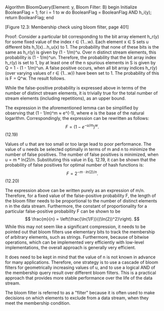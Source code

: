 
Algorithm BloomQuery(Element: y, Bloom Filter: B)
begin
  Initialize BooleanFlag = 1;
  for i = 1 to w do
    BooleanFlag = BooleanFlag AND h_i(y);
  return BooleanFlag;
end

[Figure 12.3: Membership check using bloom filter, page 401]

Proof: Consider a particular bit corresponding to the bit array element h_r(y) for some fixed value of the index r ∈ {1...w}. Each element x ∈ S sets u different bits h_1(x)...h_u(x) to 1. The probability that none of these bits is the same as h_r(y) is given by (1 - 1/m)^u. Over n distinct stream elements, this probability is (1 - 1/m)^un. Therefore, the probability that the bit array index h_r(y) is set to 1, by at least one of the n spurious elements in S is given by Q = 1 - (1 - 1/m)^un. A false positive occurs, when all bit array indices h_r(y) (over varying values of r ∈ {1...w}) have been set to 1. The probability of this is F = Q^w. The result follows.

While the false-positive probability is expressed above in terms of the number of distinct stream elements, it is trivially true for the total number of stream elements (including repetitions), as an upper bound.

The expression in the aforementioned lemma can be simplified by observing that (1 - 1/m)^m ≈ e^(-1), where e is the base of the natural logarithm. Correspondingly, the expression can be rewritten as follows:
$$
F = (1 - e^{-u/m})^w.
$$
(12.19)

Values of u that are too small or too large lead to poor performance. The value of u needs be selected optimally in terms of m and n to minimize the number of false positives. The number of false positives is minimized, when u = m * ln(2)/n. Substituting this value in Eq. 12.19, it can be shown that the probability of false positives for optimal number of hash functions is:
$$
F = 2^{-m \cdot ln(2)/n}.
$$
(12.20)

The expression above can be written purely as an expression of m/n. Therefore, for a fixed value of the false-positive probability F, the length of the bloom filter needs to be proportional to the number of distinct elements n in the data stream. Furthermore, the constant of proportionality for a particular false-positive probability F can be shown to be
$$
\frac{m}{n} = \left(\frac{\ln(1/F)}{(\ln(2))^2}\right).
$$
While this may not seem like a significant compression, it needs to be pointed out that bloom filters use elementary bits to track the membership of arbitrary elements, such as strings. Furthermore, because of bitwise operations, which can be implemented very efficiently with low-level implementations, the overall approach is generally very efficient.

It does need to be kept in mind that the value of n is not known in advance for many applications. Therefore, one strategy is to use a cascade of bloom filters for geometrically increasing values of u, and to use a logical AND of the membership query result over different bloom filters. This is a practical approach that provides more stable performance over the life of the data stream.

The bloom filter is referred to as a "filter" because it is often used to make decisions on which elements to exclude from a data stream, when they meet the membership condition.
